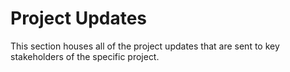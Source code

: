 # Project Updates

This section houses all of the project updates that are sent to key stakeholders of the specific project.
